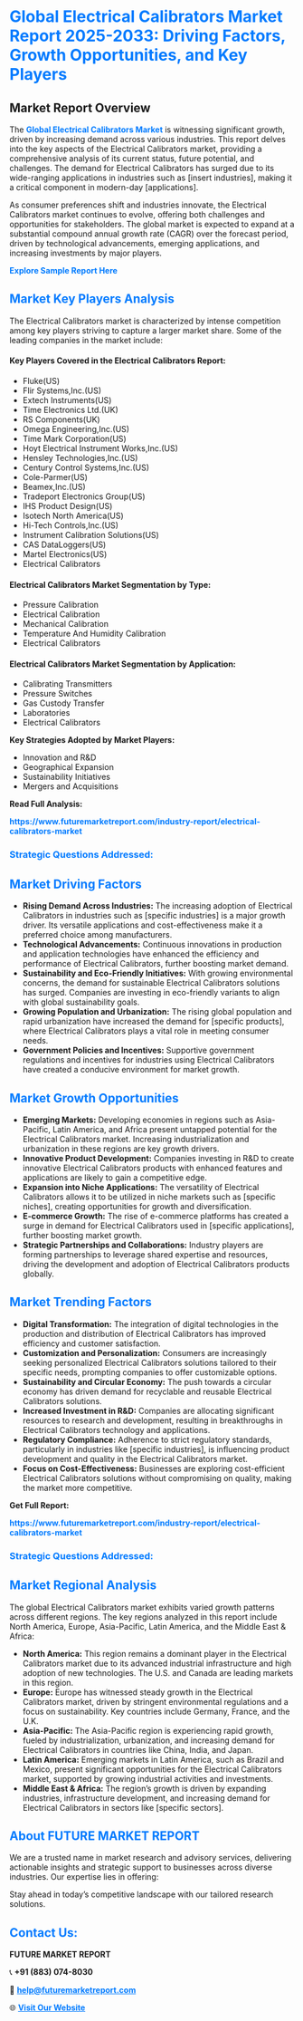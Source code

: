 <h1 style="color: #007BFF;">Global Electrical Calibrators Market Report 2025-2033: Driving Factors, Growth Opportunities, and Key Players</h1>

<section id="overview">
<h2>Market Report Overview</h2>
<p>The <a href="https://www.futuremarketreport.com/industry-report/electrical-calibrators-market" style="color: #007BFF; text-decoration: none;"><strong>Global Electrical Calibrators Market</strong></a> is witnessing significant growth, driven by increasing demand across various industries. This report delves into the key aspects of the Electrical Calibrators market, providing a comprehensive analysis of its current status, future potential, and challenges. The demand for Electrical Calibrators has surged due to its wide-ranging applications in industries such as [insert industries], making it a critical component in modern-day [applications].</p>
<p>As consumer preferences shift and industries innovate, the Electrical Calibrators market continues to evolve, offering both challenges and opportunities for stakeholders. The global market is expected to expand at a substantial compound annual growth rate (CAGR) over the forecast period, driven by technological advancements, emerging applications, and increasing investments by major players.</p>
</section>

<section id="overview">
<p><a href="https://www.futuremarketreport.com/request-sample/reportId=100727" style="color: #007BFF; text-decoration: none;"><strong>Explore Sample Report Here</strong></a></p>
</section>

<section id="key-players">
<h2 style="color: #007BFF;">Market Key Players Analysis</h2>
<p>The Electrical Calibrators market is characterized by intense competition among key players striving to capture a larger market share. Some of the leading companies in the market include:</p>
<h4>Key Players Covered in the Electrical Calibrators Report:</h4>
<ul><li>Fluke(US)</li><li>Flir Systems,Inc.(US)</li><li>Extech Instruments(US)</li><li>Time Electronics Ltd.(UK)</li><li>RS Components(UK)</li><li>Omega Engineering,Inc.(US)</li><li>Time Mark Corporation(US)</li><li>Hoyt Electrical Instrument Works,Inc.(US)</li><li>Hensley Technologies,Inc.(US)</li><li>Century Control Systems,Inc.(US)</li><li>Cole-Parmer(US)</li><li>Beamex,Inc.(US)</li><li>Tradeport Electronics Group(US)</li><li>IHS Product Design(US)</li><li>Isotech North America(US)</li><li>Hi-Tech Controls,Inc.(US)</li><li>Instrument Calibration Solutions(US)</li><li>CAS DataLoggers(US)</li><li>Martel Electronics(US)</li><li>Electrical Calibrators</li></ul>
<h4>Electrical Calibrators Market Segmentation by Type:</h4>
<ul><li>Pressure Calibration</li><li>Electrical Calibration</li><li>Mechanical Calibration</li><li>Temperature And Humidity Calibration</li><li>Electrical Calibrators</li></ul>

<h4>Electrical Calibrators Market Segmentation by Application:</h4>
<ul><li>Calibrating Transmitters</li><li>Pressure Switches</li><li>Gas Custody Transfer</li><li>Laboratories</li><li>Electrical Calibrators</li></ul>
<p><strong>Key Strategies Adopted by Market Players:</strong></p>
<ul>
<li>Innovation and R&D</li>
<li>Geographical Expansion</li>
<li>Sustainability Initiatives</li>
<li>Mergers and Acquisitions</li>
</ul>
</section>

<section>
<p><strong>Read Full Analysis: </strong></p><a href="https://www.futuremarketreport.com/industry-report/electrical-calibrators-market" style="color: #007BFF; text-decoration: none;"><strong>https://www.futuremarketreport.com/industry-report/electrical-calibrators-market</strong></a>
<h3 style="color: #007BFF;">Strategic Questions Addressed:</h3>
</section>

<section id="driving-factors">
<h2 style="color: #007BFF;">Market Driving Factors</h2>
<ul>
<li><strong>Rising Demand Across Industries:</strong> The increasing adoption of Electrical Calibrators in industries such as [specific industries] is a major growth driver. Its versatile applications and cost-effectiveness make it a preferred choice among manufacturers.</li>
<li><strong>Technological Advancements:</strong> Continuous innovations in production and application technologies have enhanced the efficiency and performance of Electrical Calibrators, further boosting market demand.</li>
<li><strong>Sustainability and Eco-Friendly Initiatives:</strong> With growing environmental concerns, the demand for sustainable Electrical Calibrators solutions has surged. Companies are investing in eco-friendly variants to align with global sustainability goals.</li>
<li><strong>Growing Population and Urbanization:</strong> The rising global population and rapid urbanization have increased the demand for [specific products], where Electrical Calibrators plays a vital role in meeting consumer needs.</li>
<li><strong>Government Policies and Incentives:</strong> Supportive government regulations and incentives for industries using Electrical Calibrators have created a conducive environment for market growth.</li>
</ul>
</section>

<section id="growth-opportunities">
<h2 style="color: #007BFF;">Market Growth Opportunities</h2>
<ul>
<li><strong>Emerging Markets:</strong> Developing economies in regions such as Asia-Pacific, Latin America, and Africa present untapped potential for the Electrical Calibrators market. Increasing industrialization and urbanization in these regions are key growth drivers.</li>
<li><strong>Innovative Product Development:</strong> Companies investing in R&D to create innovative Electrical Calibrators products with enhanced features and applications are likely to gain a competitive edge.</li>
<li><strong>Expansion into Niche Applications:</strong> The versatility of Electrical Calibrators allows it to be utilized in niche markets such as [specific niches], creating opportunities for growth and diversification.</li>
<li><strong>E-commerce Growth:</strong> The rise of e-commerce platforms has created a surge in demand for Electrical Calibrators used in [specific applications], further boosting market growth.</li>
<li><strong>Strategic Partnerships and Collaborations:</strong> Industry players are forming partnerships to leverage shared expertise and resources, driving the development and adoption of Electrical Calibrators products globally.</li>
</ul>
</section>

<section id="trending-factors">
<h2 style="color: #007BFF;">Market Trending Factors</h2>
<ul>
<li><strong>Digital Transformation:</strong> The integration of digital technologies in the production and distribution of Electrical Calibrators has improved efficiency and customer satisfaction.</li>
<li><strong>Customization and Personalization:</strong> Consumers are increasingly seeking personalized Electrical Calibrators solutions tailored to their specific needs, prompting companies to offer customizable options.</li>
<li><strong>Sustainability and Circular Economy:</strong> The push towards a circular economy has driven demand for recyclable and reusable Electrical Calibrators solutions.</li>
<li><strong>Increased Investment in R&D:</strong> Companies are allocating significant resources to research and development, resulting in breakthroughs in Electrical Calibrators technology and applications.</li>
<li><strong>Regulatory Compliance:</strong> Adherence to strict regulatory standards, particularly in industries like [specific industries], is influencing product development and quality in the Electrical Calibrators market.</li>
<li><strong>Focus on Cost-Effectiveness:</strong> Businesses are exploring cost-efficient Electrical Calibrators solutions without compromising on quality, making the market more competitive.</li>
</ul>
</section>

<section>
<p><strong>Get Full Report: </strong></p><a href="https://www.futuremarketreport.com/industry-report/electrical-calibrators-market" style="color: #007BFF; text-decoration: none;"><strong>https://www.futuremarketreport.com/industry-report/electrical-calibrators-market</strong></a>
<h3 style="color: #007BFF;">Strategic Questions Addressed:</h3>
</section>


<section id="regional-analysis">
<h2 style="color: #007BFF;">Market Regional Analysis</h2>
<p>The global Electrical Calibrators market exhibits varied growth patterns across different regions. The key regions analyzed in this report include North America, Europe, Asia-Pacific, Latin America, and the Middle East & Africa:</p>
<ul>
<li><strong>North America:</strong> This region remains a dominant player in the Electrical Calibrators market due to its advanced industrial infrastructure and high adoption of new technologies. The U.S. and Canada are leading markets in this region.</li>
<li><strong>Europe:</strong> Europe has witnessed steady growth in the Electrical Calibrators market, driven by stringent environmental regulations and a focus on sustainability. Key countries include Germany, France, and the U.K.</li>
<li><strong>Asia-Pacific:</strong> The Asia-Pacific region is experiencing rapid growth, fueled by industrialization, urbanization, and increasing demand for Electrical Calibrators in countries like China, India, and Japan.</li>
<li><strong>Latin America:</strong> Emerging markets in Latin America, such as Brazil and Mexico, present significant opportunities for the Electrical Calibrators market, supported by growing industrial activities and investments.</li>
<li><strong>Middle East & Africa:</strong> The region’s growth is driven by expanding industries, infrastructure development, and increasing demand for Electrical Calibrators in sectors like [specific sectors].</li>
</ul>
</section>

<footer>
<h2 style="color: #007BFF;">About FUTURE MARKET REPORT</h2>
<p>We are a trusted name in market research and advisory services, delivering actionable insights and strategic support to businesses across diverse industries. Our expertise lies in offering:</p>

<p>Stay ahead in today’s competitive landscape with our tailored research solutions.</p>

<h2 style="color: #007BFF;">Contact Us:</h2>
<p><strong>FUTURE MARKET REPORT</strong></p>
<p>📞 <strong>+91 (883) 074-8030</strong></p>
<p>📧 <strong><a href="mailto:help@futuremarketreport.com" style="color: #007BFF;">help@futuremarketreport.com</a></strong></p>
<p>🌐 <strong><a href="https://www.futuremarketreport.com/" style="color: #007BFF;">Visit Our Website</a></strong></p>
</footer>